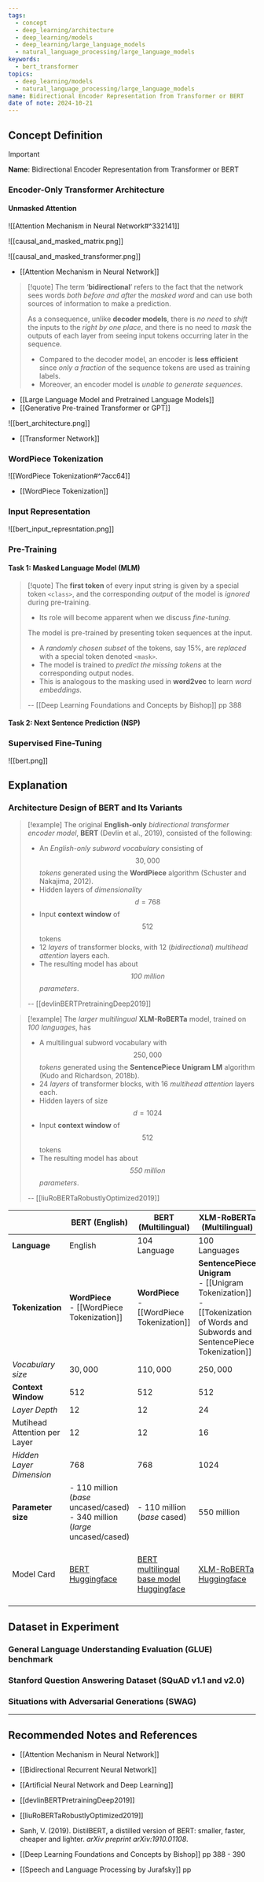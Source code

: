 ```yaml
---
tags:
  - concept
  - deep_learning/architecture
  - deep_learning/models
  - deep_learning/large_language_models
  - natural_language_processing/large_language_models
keywords:
  - bert_transformer
topics:
  - deep_learning/models
  - natural_language_processing/large_language_models
name: Bidirectional Encoder Representation from Transformer or BERT
date of note: 2024-10-21
---
```


## Concept Definition

>[!important]
>**Name**: Bidirectional Encoder Representation from Transformer or BERT


### Encoder-Only Transformer Architecture

#### Unmasked Attention 

![[Attention Mechanism in Neural Network#^332141]]

![[causal_and_masked_matrix.png]]

![[causal_and_masked_transformer.png]]

- [[Attention Mechanism in Neural Network]]

>[!quote]
>The term ‘**bidirectional**’ refers to the fact that the network sees words *both before and after* the *masked word* and can use both sources of information to make a prediction. 
>
>As a consequence, unlike **decoder models**, there is *no need* to *shift* the inputs to the *right by one place*, and there is no need to *mask* the outputs of each layer from seeing input tokens occurring later in the sequence. 
>- Compared to the decoder model, an encoder is **less efficient** since *only a fraction* of the sequence tokens are used as training labels. 
>- Moreover, an encoder model is *unable to generate sequences*.

- [[Large Language Model and Pretrained Language Models]]
- [[Generative Pre-trained Transformer or GPT]]

![[bert_architecture.png]]

- [[Transformer Network]]

### WordPiece Tokenization

![[WordPiece Tokenization#^7acc64]]

- [[WordPiece Tokenization]]

### Input Representation

![[bert_input_represntation.png]]



### Pre-Training

#### Task 1: Masked Language Model (MLM)

>[!quote]
>The **first token** of every input string is given by a special token `<class>`, and the corresponding *output* of the model is *ignored* during pre-training. 
>- Its role will become apparent when we discuss *fine-tuning*. 
>
>The model is pre-trained by presenting token sequences at the input. 
>- A *randomly chosen subset* of the tokens, say $15\%$, are *replaced* with a special token denoted `<mask>`. 
>- The model is trained to *predict the missing tokens* at the corresponding output nodes. 
>- This is analogous to the masking used in **word2vec** to learn *word embeddings*.
>  
>-- [[Deep Learning Foundations and Concepts by Bishop]] pp 388  







#### Task 2: Next Sentence Prediction (NSP)



### Supervised Fine-Tuning


![[bert.png]]
## Explanation


### Architecture Design of BERT and Its Variants


>[!example]
>The original **English-only** *bidirectional transformer encoder model*, **BERT** (Devlin et al., 2019), consisted of the following:  
>- An *English-only subword vocabulary* consisting of $$30,000$$ *tokens* generated  using the **WordPiece** algorithm (Schuster and Nakajima, 2012). 
>- Hidden layers of *dimensionality* $$d = 768$$  
>- Input **context window** of $$512$$ tokens 
>- $12$ *layers* of transformer blocks, with $12$ (*bidirectional*) *multihead attention*  layers each. 
>- The resulting model has about *$$100 \text{ million}$$ parameters*.
>  
>-- [[devlinBERTPretrainingDeep2019]]  


>[!example]
>The *larger multilingual* **XLM-RoBERTa** model, trained on *$100$ languages*, has  
>- A multilingual subword vocabulary with $$250,000$$ *tokens* generated using the **SentencePiece Unigram LM** algorithm (Kudo and Richardson, 2018b). 
>- $24$ *layers* of transformer blocks, with $16$ *multihead attention* layers each.
>- Hidden layers of size $$d = 1024$$ 
>- Input **context window** of $$512$$ tokens 
>- The resulting model has about *$$550\text{ million}$$ parameters*.
>  
>-- [[liuRoBERTaRobustlyOptimized2019]]  


|                              | **BERT** (**English**)                                                            | **BERT** (**Multilingual**)                                                                                 | **XLM-RoBERTa** (**Multilingual**)                                                                                                  | **DistilBert** (**Multilingual**)                                                                                                                                                                            |
| ---------------------------- | --------------------------------------------------------------------------------- | ----------------------------------------------------------------------------------------------------------- | ----------------------------------------------------------------------------------------------------------------------------------- | ------------------------------------------------------------------------------------------------------------------------------------------------------------------------------------------------------------ |
| **Language**                 | English                                                                           | $104$ Language                                                                                              | $100$ Languages                                                                                                                     | $104$ Language                                                                                                                                                                                               |
| **Tokenization**             | **WordPiece** <br>- [[WordPiece Tokenization]]                                    | **WordPiece** <br>- [[WordPiece Tokenization]]                                                              | **SentencePiece Unigram**<br>- [[Unigram Tokenization]] <br>- [[Tokenization of Words and Subwords and SentencePiece Tokenization]] | **WordPiece** <br>- [[WordPiece Tokenization]]                                                                                                                                                               |
| *Vocabulary size*            | $30,000$                                                                          | $110,000$                                                                                                   | $250,000$                                                                                                                           | $110,000$                                                                                                                                                                                                    |
| **Context Window**           | $512$                                                                             | $512$                                                                                                       | $512$                                                                                                                               | $512$                                                                                                                                                                                                        |
| *Layer Depth*                | $12$                                                                              | $12$                                                                                                        | $24$                                                                                                                                | $6$                                                                                                                                                                                                          |
| Mutihead Attention per Layer | $12$                                                                              | $12$                                                                                                        | $16$                                                                                                                                | $12$                                                                                                                                                                                                         |
| *Hidden Layer Dimension*     | $768$                                                                             | $768$                                                                                                       | $1024$                                                                                                                              | $768$                                                                                                                                                                                                        |
| **Parameter size**           | - $110$ million (*base* uncased/cased)<br>- $340$ million (*large* uncased/cased) | - $110$ million (*base* cased)                                                                              | $550$ million                                                                                                                       | $134$ million                                                                                                                                                                                                |
| Model Card                   | [BERT Huggingface](https://huggingface.co/docs/transformers/en/model_doc/bert)    | [BERT multilingual base model Huggingface](https://huggingface.co/google-bert/bert-base-multilingual-cased) | [XLM-RoBERTa Huggingface](https://huggingface.co/docs/transformers/en/model_doc/xlm-roberta)                                        | - [DistilBert Huggingface](https://huggingface.co/docs/transformers/en/model_doc/distilbert)<br>- [distilbert-base-multilingual-cased](https://huggingface.co/distilbert/distilbert-base-multilingual-cased) |



## Dataset in Experiment

### General Language Understanding Evaluation (GLUE) benchmark



### Stanford Question Answering Dataset (SQuAD v1.1 and v2.0)



### Situations with Adversarial Generations (SWAG)






-----------
##  Recommended Notes and References


- [[Attention Mechanism in Neural Network]]



- [[Bidirectional Recurrent Neural Network]]
- [[Artificial Neural Network and Deep Learning]]

- [[devlinBERTPretrainingDeep2019]]
- [[liuRoBERTaRobustlyOptimized2019]]
- Sanh, V. (2019). DistilBERT, a distilled version of BERT: smaller, faster, cheaper and lighter. _arXiv preprint arXiv:1910.01108_.


- [[Deep Learning Foundations and Concepts by Bishop]] pp 388 - 390
- [[Speech and Language Processing by Jurafsky]] pp 